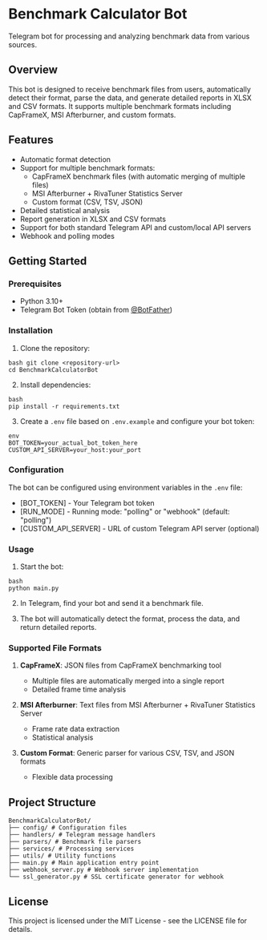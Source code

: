 # Benchmark Calculator Bot

Telegram bot for processing and analyzing benchmark data from various sources.

## Overview

This bot is designed to receive benchmark files from users, automatically detect their format, parse the data, and generate detailed reports in XLSX and CSV formats. It supports multiple benchmark formats including CapFrameX, MSI Afterburner, and custom formats.

## Features

- Automatic format detection
- Support for multiple benchmark formats:
  - CapFrameX benchmark files (with automatic merging of multiple files)
  - MSI Afterburner + RivaTuner Statistics Server
  - Custom format (CSV, TSV, JSON)
- Detailed statistical analysis
- Report generation in XLSX and CSV formats
- Support for both standard Telegram API and custom/local API servers
- Webhook and polling modes

## Getting Started

### Prerequisites

- Python 3.10+
- Telegram Bot Token (obtain from [@BotFather](https://t.me/BotFather))

### Installation

1. Clone the repository:
```
bash git clone <repository-url>   
cd BenchmarkCalculatorBot
```
2. Install dependencies:
```
bash   
pip install -r requirements.txt
```
3. Create a `.env` file based on `.env.example` and configure your bot token:
```
env   
BOT_TOKEN=your_actual_bot_token_here   
CUSTOM_API_SERVER=your_host:your_port   
```

### Configuration

The bot can be configured using environment variables in the `.env` file:

- [BOT_TOKEN] - Your Telegram bot token
- [RUN_MODE] - Running mode: "polling" or "webhook" (default: "polling")
- [CUSTOM_API_SERVER] - URL of custom Telegram API server (optional)

### Usage

1. Start the bot:
```
bash   
python main.py   
```
2. In Telegram, find your bot and send it a benchmark file.

3. The bot will automatically detect the format, process the data, and return detailed reports.

### Supported File Formats

1. **CapFrameX**: JSON files from CapFrameX benchmarking tool
   - Multiple files are automatically merged into a single report
   - Detailed frame time analysis

2. **MSI Afterburner**: Text files from MSI Afterburner + RivaTuner Statistics Server
   - Frame rate data extraction
   - Statistical analysis

3. **Custom Format**: Generic parser for various CSV, TSV, and JSON formats
   - Flexible data processing

## Project Structure
```
BenchmarkCalculatorBot/   
├── config/ # Configuration files   
├── handlers/ # Telegram message handlers   
├── parsers/ # Benchmark file parsers   
├── services/ # Processing services   
├── utils/ # Utility functions   
├── main.py # Main application entry point   
├── webhook_server.py # Webhook server implementation   
└── ssl_generator.py # SSL certificate generator for webhook   
```
## License

This project is licensed under the MIT License - see the LICENSE file for details.
